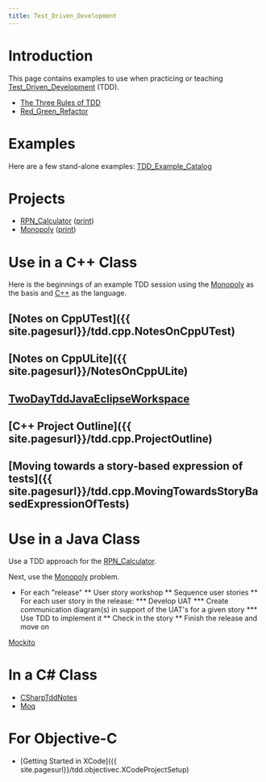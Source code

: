 ```yaml
---
title: Test_Driven_Development
---
```

# Introduction

This page contains examples to use when practicing or teaching [Test_Driven_Development]({{site.pagesurl}}/Test_Driven_Development) (TDD).
* [The Three Rules of TDD](http://butunclebob.com/ArticleS.UncleBob.TheThreeRulesOfTdd)
* [Red_Green_Refactor]({{site.pagesurl}}/Red_Green_Refactor)

# Examples
Here are a few stand-alone examples: [TDD_Example_Catalog]({{site.pagesurl}}/TDD_Example_Catalog)

# Projects
* [RPN_Calculator]({{site.pagesurl}}/RPN_Calculator) ([print](http://schuchert.wikispaces.com/RpnCalculatorPrintable?f=print))
* [Monopoly]({{site.pagesurl}}/Monopoly)  ([print](http://schuchert.wikispaces.com/MonopolyPrintable?f=print))

# Use in a C++ Class
Here is the beginnings of an example TDD session using the [Monopoly]({{site.pagesurl}}/Monopoly) as the basis and [C++]({{site.pagesurl}}/Cxx_TDD_Monopoly) as the language.

## [Notes on CppUTest]({{ site.pagesurl}}/tdd.cpp.NotesOnCppUTest)
## [Notes on CppULite]({{ site.pagesurl}}/NotesOnCppULite)
## [TwoDayTddJavaEclipseWorkspace]({{site.pagesurl}}/TwoDayTddJavaEclipseWorkspace)
## [C++ Project Outline]({{ site.pagesurl}}/tdd.cpp.ProjectOutline)
## [Moving towards a story-based expression of tests]({{ site.pagesurl}}/tdd.cpp.MovingTowardsStoryBasedExpressionOfTests)

# Use in a Java Class

Use a TDD approach for the [RPN_Calculator]({{site.pagesurl}}/RPN_Calculator). 

Next, use the [Monopoly]({{site.pagesurl}}/Monopoly) problem. 
* For each "release"
** User story workshop 
** Sequence user stories 
** For each user story in the release: 
*** Develop UAT 
*** Create communication diagram(s) in support of the UAT's for a given story 
*** Use TDD to implement it 
** Check in the story
** Finish the release and move on

[Mockito]({{site.pagesurl}}/Mockito)

# In a C# Class
* [CSharpTddNotes]({{site.pagesurl}}/CSharpTddNotes)
* [Moq]({{site.pagesurl}}/Moq)

# For Objective-C
* [Getting Started in XCode]({{ site.pagesurl}}/tdd.objectivec.XCodeProjectSetup)
